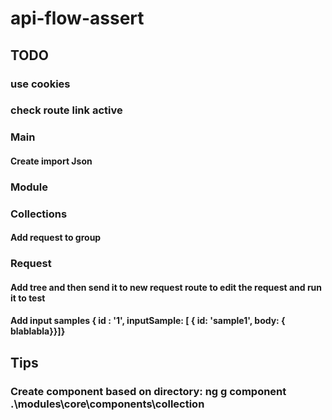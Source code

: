 # api-flow-assert

## TODO
### use cookies
### check route link active

### Main
#### Create import Json

### Module

### Collections
#### Add request to group
### Request
#### Add tree and then send it to new request route to edit the request and run it to test
#### Add input samples { id : '1', inputSample: [ { id: 'sample1', body: { blablabla}}]}
    


## Tips
### Create component based on directory: ng g component .\modules\core\components\collection
